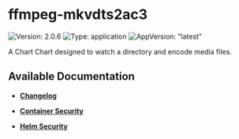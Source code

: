 # ffmpeg-mkvdts2ac3

![Version: 2.0.6](https://img.shields.io/badge/Version-2.0.6-informational?style=flat-square) ![Type: application](https://img.shields.io/badge/Type-application-informational?style=flat-square) ![AppVersion: "latest"](https://img.shields.io/badge/AppVersion-"latest"-informational?style=flat-square)

A Chart Chart designed to watch a directory and encode media files.

## Available Documentation

- [**Changelog**](CHANGELOG)

- [**Container Security**](container-security)

- [**Helm Security**](helm-security)

